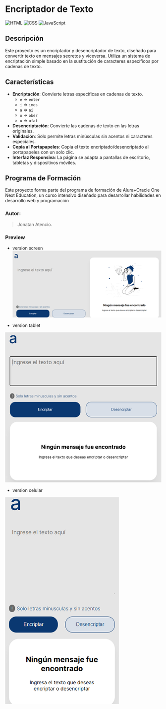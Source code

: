 # Encriptador de Texto

![HTML](https://img.shields.io/badge/HTML-5-orange?style=flat-square&logo=html5&logoColor=white)
![CSS](https://img.shields.io/badge/CSS-3-blue?style=flat-square&logo=css3&logoColor=white)
![JavaScript](https://img.shields.io/badge/JavaScript-ES6-yellow?style=flat-square&logo=javascript&logoColor=white)

## Descripción

Este proyecto es un encriptador y desencriptador de texto, diseñado para convertir texto en mensajes secretos y viceversa. Utiliza un sistema de encriptación simple basado en la sustitución de caracteres específicos por cadenas de texto.

## Características

- **Encriptación**: Convierte letras específicas en cadenas de texto.
  - `e` => `enter`
  - `i` => `imes`
  - `a` => `ai`
  - `o` => `ober`
  - `u` => `ufat`
- **Desencriptación**: Convierte las cadenas de texto en las letras originales.
- **Validación**: Solo permite letras minúsculas sin acentos ni caracteres especiales.
- **Copia al Portapapeles**: Copia el texto encriptado/desencriptado al portapapeles con un solo clic.
- **Interfaz Responsiva**: La página se adapta a pantallas de escritorio, tabletas y dispositivos móviles.

## Programa de Formación
Este proyecto forma parte del programa de formación de Alura+Oracle One Next Education, un curso intensivo diseñado para desarrollar habilidades en desarrollo web y programación

### Autor:
> Jonatan Atencio.

### Preview

* version screen
![proyecto version screen](./images/screen.png)

* version tablet

![proyecto version screen](./images/tablet.png)

* version celular

![proyecto version screen](./images/celular.png)


